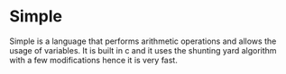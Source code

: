 # Simple
Simple is a language that performs arithmetic operations and allows the usage of variables.
It is built in c and it uses the shunting yard algorithm with a few modifications hence it is very fast.
